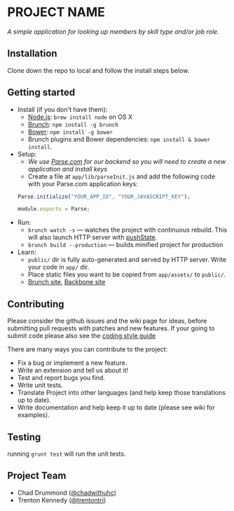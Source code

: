 PROJECT NAME
=========

_A simple application for looking up members by skill type and/or job role._

## Installation
Clone down the repo to local and follow the install steps below.

## Getting started

* Install (if you don't have them):
    * [Node.js](http://nodejs.org): `brew install node` on OS X
    * [Brunch](http://brunch.io): `npm install -g brunch`
    * [Bower](http://bower.io): `npm install -g bower`
    * Brunch plugins and Bower dependencies: `npm install & bower install`.
* Setup:
    * _We use [Parse.com](http://parse.com) for our backend so you will need to create a new application and install keys_
    * Create a file at `app/lib/parseInit.js` and add the following code with your Parse.com application keys:
    ```js
    Parse.initialize("YOUR_APP_ID", "YOUR_JAVASCRIPT_KEY");

    module.exports = Parse;
    ```
* Run:
    * `brunch watch -s` — watches the project with continuous rebuild. This will also launch HTTP server with [pushState](https://developer.mozilla.org/en-US/docs/Web/Guide/API/DOM/Manipulating_the_browser_history).
    * `brunch build --production` — builds minified project for production
* Learn:
    * `public/` dir is fully auto-generated and served by HTTP server.  Write your code in `app/` dir.
    * Place static files you want to be copied from `app/assets/` to `public/`.
    * [Brunch site](http://brunch.io), [Backbone site](http://backbonejs.org/)


## Contributing
Please consider the github issues and the wiki page for ideas, before submitting pull requests with patches and new features. If your going to submit code please also see the [coding style guide](https://github.com/airbnb/javascript)

There are many ways you can contribute to the project:

- Fix a bug or implement a new feature.
- Write an extension and tell us about it!
- Test and report bugs you find.
- Write unit tests.
- Translate Project into other languages (and help keep those translations up to date).
- Write documentation and help keep it up to date (please see wiki for examples).

## Testing
running `grunt test` will run the unit tests.

## Project Team
* Chad Drummond ([@chadwithuhc](https://github.com/chadwithuhc))
* Trenton Kennedy ([@trentontri](https://github.com/trentontri))
